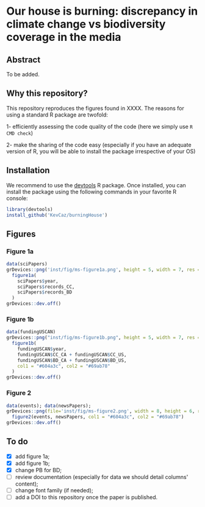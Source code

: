 # Our house is burning: discrepancy in climate change vs biodiversity coverage in the media


## Abstract

To be added.



## Why this repository?

This repository reproduces the figures found in XXXX.
The reasons for using a standard R package are twofold:

1- efficiently assessing the code quality of the code (here we simply use `R CMD check`)

2- make the sharing of the code easy (especially if you have an adequate version
  of R, you will be able to install the package irrespective of your OS)



## Installation

We recommend to use the [devtools](https://cran.r-project.org/web/packages/devtools/index.html)
R package. Once installed, you can install the package using the following
commands in your favorite R console:

```r
library(devtools)
install_github('KevCaz/burningHouse')
```

## Figures

### Figure 1a

```r
data(sciPapers)
grDevices::png('inst/fig/ms-figure1a.png', height = 5, width = 7, res = 300, unit = 'in')
  figure1a(
    sciPapers$year,
    sciPapers$records_CC,
    sciPapers$records_BD
  )
grDevices::dev.off()
```

<!-- ![](inst/fig/ms-figure1a.png) -->


### Figure 1b

```r
data(fundingUSCAN)
grDevices::png("inst/fig/ms-figure1b.png", height = 5, width = 7, res = 300, unit = "in")
  figure1b(
    fundingUSCAN$year,
    fundingUSCAN$CC_CA + fundingUSCAN$CC_US,
    fundingUSCAN$BD_CA + fundingUSCAN$BD_US,
    col1 = "#604a3c", col2 = "#69ab78"
  )
grDevices::dev.off()
```

<!-- ![](inst/fig/ms-figure1b.png) -->


### Figure 2

```r
data(events); data(newsPapers);
grDevices::png(file='inst/fig/ms-figure2.png', width = 8, height = 6, res = 300, unit = 'in')
  figure2(events, newsPapers, col1 = "#604a3c", col2 = "#69ab78")
grDevices::dev.off()
```

<!-- ![](inst/fig/ms-figure2.png) -->


## To do

- [X] add figure 1a;
- [X] add figure 1b;
- [X] change PB for BD;
- [ ] review documentation (especially for data we should detail columns' content);
- [ ] change font family (if needed);
- [ ] add a DOI to this repository once the paper is published.
